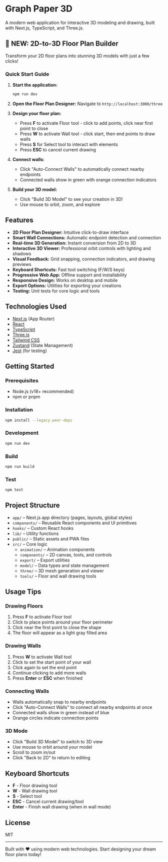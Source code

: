 # Graph Paper 3D

A modern web application for interactive 3D modeling and drawing, built with Next.js, TypeScript, and Three.js.

## 🎉 NEW: 2D-to-3D Floor Plan Builder

Transform your 2D floor plans into stunning 3D models with just a few clicks!

### Quick Start Guide

1. **Start the application:**
   ```bash
   npm run dev
   ```

2. **Open the Floor Plan Designer:**
   Navigate to `http://localhost:3000/three`

3. **Design your floor plan:**
   - Press **F** to activate Floor tool - click to add points, click near first point to close
   - Press **W** to activate Wall tool - click start, then end points to draw walls
   - Press **S** for Select tool to interact with elements
   - Press **ESC** to cancel current drawing

4. **Connect walls:**
   - Click "Auto-Connect Walls" to automatically connect nearby endpoints
   - Connected walls show in green with orange connection indicators

5. **Build your 3D model:**
   - Click "Build 3D Model" to see your creation in 3D!
   - Use mouse to orbit, zoom, and explore

## Features
- **2D Floor Plan Designer:** Intuitive click-to-draw interface
- **Smart Wall Connections:** Automatic endpoint detection and connection
- **Real-time 3D Generation:** Instant conversion from 2D to 3D
- **Interactive 3D Viewer:** Professional orbit controls with lighting and shadows
- **Visual Feedback:** Grid snapping, connection indicators, and drawing previews
- **Keyboard Shortcuts:** Fast tool switching (F/W/S keys)
- **Progressive Web App:** Offline support and installability
- **Responsive Design:** Works on desktop and mobile
- **Export Options:** Utilities for exporting your creations
- **Testing:** Unit tests for core logic and tools

## Technologies Used
- [Next.js](https://nextjs.org/) (App Router)
- [React](https://react.dev/)
- [TypeScript](https://www.typescriptlang.org/)
- [Three.js](https://threejs.org/)
- [Tailwind CSS](https://tailwindcss.com/)
- [Zustand](https://github.com/pmndrs/zustand) (State Management)
- [Jest](https://jestjs.io/) (for testing)

## Getting Started

### Prerequisites
- Node.js (v18+ recommended)
- npm or pnpm

### Installation
```bash
npm install --legacy-peer-deps
```

### Development
```bash
npm run dev
```

### Build
```bash
npm run build
```

### Test
```bash
npm test
```

## Project Structure
- `app/` – Next.js app directory (pages, layouts, global styles)
- `components/` – Reusable React components and UI primitives
- `hooks/` – Custom React hooks
- `lib/` – Utility functions
- `public/` – Static assets and PWA files
- `src/` – Core logic
  - `animation/` – Animation components
  - `components/` – 2D canvas, tools, and controls
  - `export/` – Export utilities
  - `model/` – Data types and state management
  - `three/` – 3D mesh generation and viewer
  - `tools/` – Floor and wall drawing tools

## Usage Tips

### Drawing Floors
1. Press **F** to activate Floor tool
2. Click to place points around your floor perimeter
3. Click near the first point to close the shape
4. The floor will appear as a light gray filled area

### Drawing Walls
1. Press **W** to activate Wall tool
2. Click to set the start point of your wall
3. Click again to set the end point
4. Continue clicking to add more walls
5. Press **Enter** or **ESC** when finished

### Connecting Walls
- Walls automatically snap to nearby endpoints
- Click "Auto-Connect Walls" to connect all nearby endpoints at once
- Connected walls show in green instead of blue
- Orange circles indicate connection points

### 3D Mode
- Click "Build 3D Model" to switch to 3D view
- Use mouse to orbit around your model
- Scroll to zoom in/out
- Click "Back to 2D" to return to editing

## Keyboard Shortcuts
- **F** - Floor drawing tool
- **W** - Wall drawing tool  
- **S** - Select tool
- **ESC** - Cancel current drawing/tool
- **Enter** - Finish wall drawing (when in wall mode)

## License
MIT

---

Built with ❤️ using modern web technologies. Start designing your dream floor plans today! 